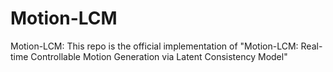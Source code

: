 # Motion-LCM
Motion-LCM: This repo is the official implementation of "Motion-LCM: Real-time Controllable Motion Generation via Latent Consistency Model"
